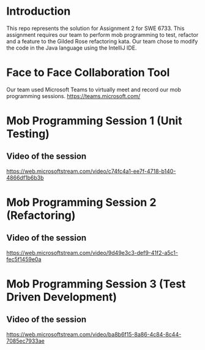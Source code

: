 # Introduction 
This repo represents the solution for Assignment 2 for SWE 6733. This assignment requires our team to perform mob programming to test, refactor and a feature to the Gilded Rose refactoring kata. Our team chose to modify the code in the Java language using the IntelliJ IDE.

# Face to Face Collaboration Tool
Our team used Microsoft Teams to virtually meet and record our mob programming sessions. https://teams.microsoft.com/

# Mob Programming Session 1 (Unit Testing)

## Video of the session
https://web.microsoftstream.com/video/c74fc4a1-ee7f-4718-b140-4866df1b6b3b

# Mob Programming Session 2 (Refactoring)

## Video of the session
https://web.microsoftstream.com/video/9d49e3c3-def9-41f2-a5c1-fec5f1459e0a

# Mob Programming Session 3 (Test Driven Development)

## Video of the session
https://web.microsoftstream.com/video/ba8b6f15-8a86-4c84-8c44-7085ec7933ae
